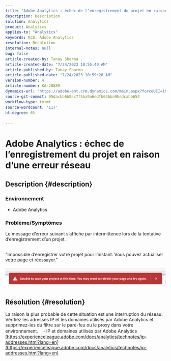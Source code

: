 ```yaml
---
title: "Adobe Analytics : échec de l’enregistrement du projet en raison d’une erreur réseau"
description: Description
solution: Analytics
product: Analytics
applies-to: "Analytics"
keywords: KCS, Adobe Analytics
resolution: Resolution
internal-notes: null
bug: false
article-created-by: Tanay Sharma .
article-created-date: "7/24/2023 10:55:40 AM"
article-published-by: Tanay Sharma .
article-published-date: "7/24/2023 10:59:28 AM"
version-number: 4
article-number: KA-20889
dynamics-url: "https://adobe-ent.crm.dynamics.com/main.aspx?forceUCI=1&pagetype=entityrecord&etn=knowledgearticle&id=96e8609b-102a-ee11-bdf4-6045bd006239"
source-git-commit: 05dacbb6b8ac7f5ba9a6edfb63bba9bedcabb653
workflow-type: tm+mt
source-wordcount: '117'
ht-degree: 6%

---
```


# Adobe Analytics : échec de l’enregistrement du projet en raison d’une erreur réseau

## Description {#description}


### Environnement

- Adobe Analytics


### Problème/Symptômes

Le message d’erreur suivant s’affiche par intermittence lors de la tentative d’enregistrement d’un projet.

<br>&quot;Impossible d’enregistrer votre projet pour l’instant. Vous pouvez actualiser votre page et réessayer.&quot;<br><br>![](assets/___97e8609b-102a-ee11-bdf4-6045bd006239___.png)

## Résolution {#resolution}


La raison la plus probable de cette situation est une interruption du réseau. Vérifiez les adresses IP et les domaines utilisés par Adobe Analytics et supprimez-les du filtre sur le pare-feu ou le proxy dans votre environnement.
 
・IP et domaines utilisés par Adobe Analytics
[https://experienceleague.adobe.com/docs/analytics/technotes/ip-addresses.html?lang=en](https://experienceleague.adobe.com/docs/analytics/technotes/ip-addresses.html?lang=en)
